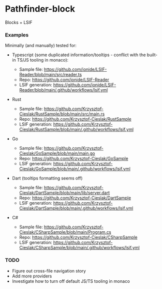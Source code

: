 # Pathfinder-block

Blocks + LSIF

### Examples

Minimally (and manually) tested for:

- Typescript (some duplicated information/tooltips - conflict with the built-in TS/JS tooling in monaco):

  - Sample file: https://github.com/ionide/LSIF-Reader/blob/main/src/reader.ts
  - Repo: https://github.com/ionide/LSIF-Reader
  - LSIF generation: https://github.com/ionide/LSIF-Reader/blob/main/.github/workflows/lsif.yml

- Rust

  - Sample file: https://github.com/Krzysztof-Cieslak/RustSample/blob/main/src/main.rs
  - Repo: https://github.com/Krzysztof-Cieslak/RustSample
  - LSIF generation: https://github.com/Krzysztof-Cieslak/RustSample/blob/main/.github/workflows/lsif.yml

- Go

  - Sample file: https://github.com/Krzysztof-Cieslak/GoSample/blob/main/main.go
  - Repo: https://github.com/Krzysztof-Cieslak/GoSample
  - LSIF generation: https://github.com/Krzysztof-Cieslak/GoSample/blob/main/.github/workflows/lsif.yml

- Dart (tooltips formatting seems off)

  - Sample file: https://github.com/Krzysztof-Cieslak/DartSample/blob/main/lib/server.dart
  - Repo: https://github.com/Krzysztof-Cieslak/DartSample
  - LSIF generation: https://github.com/Krzysztof-Cieslak/DartSample/blob/main/.github/workflows/lsif.yml

- C#

  - Sample file: https://github.com/Krzysztof-Cieslak/CSharpSample/blob/main/Program.cs
  - Repo: https://github.com/Krzysztof-Cieslak/CSharpSample
  - LSIF generation: https://github.com/Krzysztof-Cieslak/CSharpSample/blob/main/.github/workflows/lsif.yml

### TODO

- Figure out cross-file navigation story
- Add more providers
- Investigate how to turn off default JS/TS tooling in monaco

